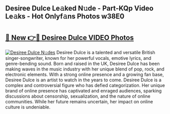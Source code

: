 ## Desiree Dulce Le𝚊ked N𝚞de - Part-KQp Video Le𝚊ks - Hot Onlyf𝚊ns Photos w38E0

# <h2><a href="http://ab54741.deff.icu/?id=Desiree+Dulce">🔗 New 👉🔴 Desiree Dulce VIDEO Photos</a></h2>

[![Desiree Dulce N𝚞des](https://i.imgur.com/rIISA9y.gif)](http://ab54741.deff.icu/?id=Desiree+Dulce)
Desiree Dulce is a talented and versatile British singer-songwriter, known for her powerful vocals, emotive lyrics, and genre-bending sound. Born and raised in the UK, Desiree Dulce has been making waves in the music industry with her unique blend of pop, rock, and electronic elements. With a strong online presence and a growing fan base, Desiree Dulce is an artist to watch in the years to come. Desiree Dulce is a complex and controversial figure who has defied categorization. Her unique brand of online presence has captivated and enraged audiences, sparking discussions about censorship, sexualization, and the nature of online communities. While her future remains uncertain, her impact on online culture is undeniable.
